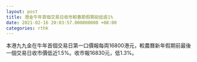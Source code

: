 ```yaml
---
layout: post
title: 港金牛年首個交易日收市較春節假期前低逾1%
date: 2021-02-16 20:03:57.000000000 +08:00
categories: rthk
---
```


本港九九金在牛年首個交易日第一口價報每両16800港元，較農曆新年假期前最後一個交易日收市價低近1.5%。收市報16830元，低1.3%。
